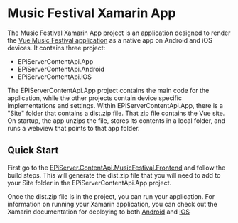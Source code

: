 Music Festival Xamarin App
===========

The Music Festival Xamarin App project is an application designed to render the [Vue Music Festival application](../EPiServer.ContentApi.MusicFestival.Frontend/README.md) as a native app on Android and iOS devices. It contains three project:

* EPiServerContentApi.App
* EPiServerContentApi.Android
* EPiServerContentApi.iOS

The EPiServerContentApi.App project contains the main code for the application, while the other projects contain device specific implementations and settings. Within EPiServerContentApi.App, there is a "Site" folder that contains a dist.zip file. That zip file contains the Vue site. On startup, the app unzips the file, stores its contents in a local folder, and runs a webview that points to that app folder.

## Quick Start ##

First go to the [EPiServer.ContentApi.MusicFestival.Frontend](../EPiServer.ContentApi.MusicFestival.Frontend/README.md) and follow the build steps. This will generate the dist.zip file that you will need to add to your Site folder in the EPiServerContentApi.App project.

Once the dist.zip file is in the project, you can run your application. For information on running your Xamarin application, you can check out the Xamarin documentation for deploying to both [Android](https://developer.xamarin.com/guides/android/deployment,_testing,_and_metrics/) and [iOS](https://developer.xamarin.com/guides/ios/deployment,_testing,_and_metrics/)
